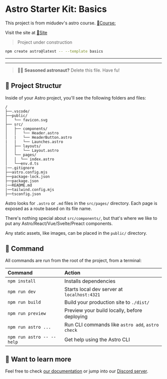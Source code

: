 # Astro Starter Kit: Basics

This project is from midudev's astro course. [📖Course:](https://www.youtube.com/watch?v=RB5tR_nqUEw&t=2265s)

Visit the site at [🛜Site](https://space-x-lauches.netlify.app/)

> Project under construction

```sh
npm create astro@latest -- --template basics
```

---

---

> 🧑‍🚀 **Seasoned astronaut?** Delete this file. Have fu!

## 🚀 Project Structur

Inside of your Astro project, you'll see the following folders and files:

```text
/
├──.vscode/
├──public/
│   └── favicon.svg
├── src/
│   ├── components/
│   │   └── Header.astro
│   |   └── HeaderButton.astro
|   |   └── Launches.astro
│   ├── layouts/
│   │   └── Layout.astro
│   └── pages/
│   │  └── index.astro
│   └──env.d.ts
|──.gitignore
├──astro.config.mjs
├──package-lock.json
├──package.json
|──README.md
|──tailwind.config.mjs
├──tsconfig.json
```

Astro looks for `.astro` or `.md` files in the `src/pages/` directory. Each page is exposed as a route based on its file name.

There's nothing special about `src/components/`, but that's where we like to put any Astro/React/Vue/Svelte/Preact components.

Any static assets, like images, can be placed in the `public/` directory.

## 🧞 Command

All commands are run from the root of the project, from a terminal:

| Command                   | Action                                           |
| :------------------------ | :----------------------------------------------- |
| `npm install`             | Installs dependencies                            |
| `npm run dev`             | Starts local dev server at `localhost:4321`      |
| `npm run build`           | Build your production site to `./dist/`          |
| `npm run preview`         | Preview your build locally, before deploying     |
| `npm run astro ...`       | Run CLI commands like `astro add`, `astro check` |
| `npm run astro -- --help` | Get help using the Astro CLI                     |

## 👀 Want to learn more

Feel free to check [our documentation](https://docs.astro.build) or jump into our [Discord server](https://astro.build/chat).
